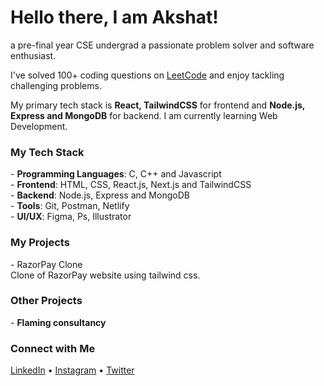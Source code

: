 # Hello there, I am Akshat!
a pre-final year CSE undergrad a passionate problem solver and software enthusiast. </b>

I've solved 100+ coding questions on <a href="https://leetcode.com/akshat-yo/">LeetCode</a> and enjoy tackling challenging problems.

My primary tech stack is <b>React, TailwindCSS</b> for frontend and <b>Node.js, Express and MongoDB</b> for backend. I am currently learning Web Development.

<h3>My Tech Stack</h3>
- <b>Programming Languages</b>: C, C++ and Javascript <br>
- <b>Frontend</b>: HTML, CSS, React.js, Next.js and TailwindCSS<br>
- <b>Backend</b>: Node.js, Express and MongoDB<br>
- <b>Tools</b>: Git, Postman, Netlify<br>
- <b>UI/UX</b>: Figma, Ps, Illustrator

<h3>My Projects</h3>
- RazorPay Clone <br>
   Clone of RazorPay website using tailwind css.

<h3>Other Projects</h3>
- <b>Flaming consultancy</b>

<h3>Connect with Me</h3>
<a href="linkedin.com">LinkedIn</a> • <a href="instagram.com">Instagram</a> • <a href="twitter.com">Twitter</a>
